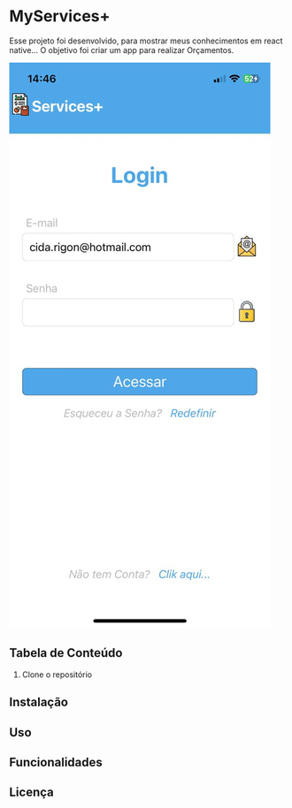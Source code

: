 # MyServices+

Esse projeto foi desenvolvido, para mostrar meus conhecimentos em react native...
O objetivo foi criar um app para realizar Orçamentos.

![Imagem de Exemplo](src/assets/login.png)

## Tabela de Conteúdo

1. Clone o repositório

## Instalação
## Uso
## Funcionalidades
## Licença
